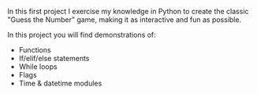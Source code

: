 In this first project I exercise my knowledge in Python to create the classic "Guess the Number" game, making it as interactive and fun as possible.

In this project you will find demonstrations of:

* Functions
* If/elif/else statements
* While loops
* Flags
* Time & datetime modules
